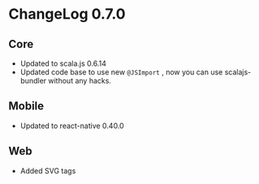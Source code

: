 # ChangeLog 0.7.0


## Core 
- Updated to scala.js 0.6.14
- Updated code base to use new `@JSImport` , now you can use scalajs-bundler without any hacks.

## Mobile 

- Updated to react-native 0.40.0

## Web

- Added SVG tags 
   



